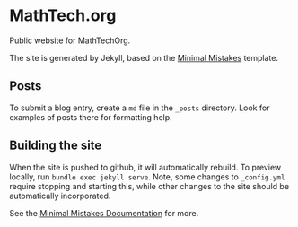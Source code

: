# MathTech.org

Public website for MathTechOrg.

The site is generated by Jekyll, based on the [Minimal Mistakes](https://mmistakes.github.io/minimal-mistakes/) template.

## Posts

To submit a blog entry, create a `md` file in the `_posts` directory.  Look for examples of posts there for formatting help.

## Building the site

When the site is pushed to github, it will automatically rebuild.  To preview locally, run `bundle exec jekyll serve`.  Note, some changes to `_config.yml` require stopping and starting this, while other changes to the site should be automatically incorporated.

See the [Minimal Mistakes Documentation](https://mmistakes.github.io/minimal-mistakes/docs/quick-start-guide/) for more.
